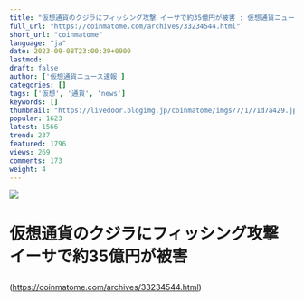 ```yaml
---
title: "仮想通貨のクジラにフィッシング攻撃 イーサで約35億円が被害 : 仮想通貨ニュース速報 － 仮想通貨まとめNews"
full_url: "https://coinmatome.com/archives/33234544.html"
short_url: "coinmatome"
language: "ja"
date: 2023-09-08T23:00:39+0900
lastmod: 
draft: false
author: ['仮想通貨ニュース速報']
categories: []
tags: ['仮想', '通貨', 'news']
keywords: []
thumbnail: "https://livedoor.blogimg.jp/coinmatome/imgs/7/1/71d7a429.jpg"
popular: 1623
latest: 1566
trend: 237
featured: 1796
views: 269
comments: 173
weight: 4
---
```


![](https://livedoor.blogimg.jp/coinmatome/imgs/7/1/71d7a429.jpg)

<h1 class='article-title-k entry-title'> <p class='article-title-name'> 仮想通貨のクジラにフィッシング攻撃 イーサで約35億円が被害 </p> </h1> 

(https://coinmatome.com/archives/33234544.html)
